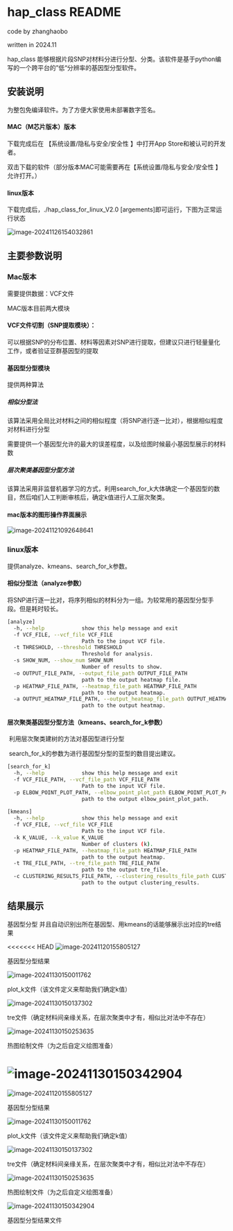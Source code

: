 # hap_class README

code by zhanghaobo

written in 2024.11

hap_class 能够根据片段SNP对材料分进行分型、分类。该软件是基于python编写的一个跨平台的”低“分辨率的基因型分型软件。



## 安装说明

为整包免编译软件。为了方便大家使用未部署数字签名。

#### MAC（M芯片版本）版本

下载完成后在 【系统设置/隐私与安全/安全性 】中打开App Store和被认可的开发者。

双击下载的软件（部分版本MAC可能需要再在【系统设置/隐私与安全/安全性 】允许打开。）

#### linux版本

下载完成后，./hap_class_for_linux_V2.0 [argements]即可运行，下图为正常运行状态

![image-20241126154032861](./plot/image-20241126154032861.png)

## 主要参数说明

### Mac版本

需要提供数据：VCF文件

MAC版本目前两大模块

#### VCF文件切割（SNP提取模块）：

可以根据SNP的分布位置、材料等因素对SNP进行提取，但建议只进行轻量量化工作，或者验证亚群基因型的提取

#### 基因型分型模块

提供两种算法

##### 相似分型法

该算法采用全局比对材料之间的相似程度（将SNP进行逐一比对），根据相似程度对材料进行分型

需要提供一个基因型允许的最大的误差程度，以及绘图时候最小基因型展示的材料数

##### 层次聚类基因型分型方法

该算法采用非监督机器学习的方式，利用search_for_k大体确定一个基因型的数目，然后咱们人工判断审核后，确定k值进行人工层次聚类。

#### mac版本的图形操作界面展示

![image-20241121092648641](./plot/image-20241121092648641.png)





### linux版本

提供analyze、kmeans、search_for_k参数。

#### 相似分型法（analyze参数）

​	将SNP进行逐一比对，将序列相似的材料分为一组。为较常用的基因型分型手段。但是耗时较长。

```sh
[analyze]
  -h, --help            show this help message and exit
  -f VCF_FILE, --vcf_file VCF_FILE
                        Path to the input VCF file.
  -t THRESHOLD, --threshold THRESHOLD
                        Threshold for analysis.
  -s SHOW_NUM, --show_num SHOW_NUM
                        Number of results to show.
  -o OUTPUT_FILE_PATH, --output_file_path OUTPUT_FILE_PATH
                        path to the output heatmap file.
  -p HEATMAP_FILE_PATH, --heatmap_file_path HEATMAP_FILE_PATH
                        path to the output heatmap.
  -a OUTPUT_HEATMAP_FILE_PATH, --output_heatmap_file_path OUTPUT_HEATMAP_FILE_PATH
                        path to the output heatmap.
```



#### 层次聚类基因型分型方法（kmeans、search_for_k参数）

​	利用层次聚类建树的方法对基因型进行分型

​	search_for_k的参数为进行基因型分型的亚型的数目提出建议。

```sh
[search_for_k]
  -h, --help            show this help message and exit
  -f VCF_FILE_PATH, --vcf_file_path VCF_FILE_PATH
                        Path to the input VCF file.
  -p ELBOW_POINT_PLOT_PATH, --elbow_point_plot_path ELBOW_POINT_PLOT_PATH
                        path to the output elbow_point_plot_path.
                        
[kmeans]
  -h, --help            show this help message and exit
  -f VCF_FILE, --vcf_file VCF_FILE
                        Path to the input VCF file.
  -k K_VALUE, --k_value K_VALUE
                        Number of clusters (k).
  -p HEATMAP_FILE_PATH, --heatmap_file_path HEATMAP_FILE_PATH
                        path to the output heatmap.
  -t TRE_FILE_PATH, --tre_file_path TRE_FILE_PATH
                        path to the output tre_file.
  -c CLUSTERING_RESULTS_FILE_PATH, --clustering_results_file_path CLUSTERING_RESULTS_FILE_PATH
                        path to the output clustering_results.
```







## 结果展示

基因型分型 并且自动识别出所在基因型、用kmeans的话能够展示出对应的tre结果

<<<<<<< HEAD
![image-20241120155805127](./plot/image-20241120155805127.png)

基因型分型结果

![image-20241130150011762](./plot/image-20241130150011762.png)

plot_k文件（该文件定义来帮助我们确定k值）

![image-20241130150137302](./plot/image-20241130150137302.png)

tre文件（确定材料间亲缘关系，在层次聚类中才有，相似比对法中不存在）

![image-20241130150253635](./plot/image-20241130150253635.png)

热图绘制文件（为之后自定义绘图准备）

![image-20241130150342904](./plot/image-20241130150342904.png)
=======
![image-20241120155805127](./plot/image-20241120155805127.png)

基因型分型结果

![image-20241130150011762](./plot/image-20241130150011762.png)

plot_k文件（该文件定义来帮助我们确定k值）

![image-20241130150137302](./plot/image-20241130150137302.png)

tre文件（确定材料间亲缘关系，在层次聚类中才有，相似比对法中不存在）

![image-20241130150253635](./plot/image-20241130150253635.png)

热图绘制文件（为之后自定义绘图准备）

![image-20241130150342904](./plot/image-20241130150342904.png)

基因型分型结果文件



